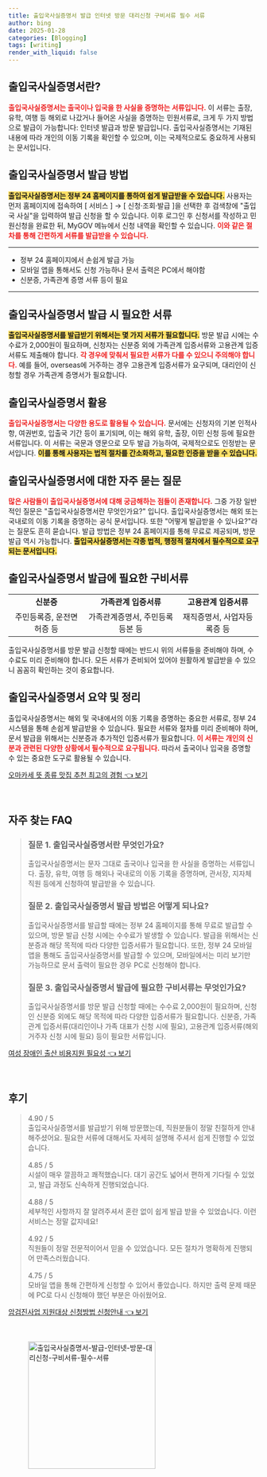 ```yaml
---
title: 출입국사실증명서 발급 인터넷 방문 대리신청 구비서류 필수 서류
author: bing
date: 2025-01-28
categories: [Blogging]
tags: [writing]
render_with_liquid: false
---
```



<h2 id='출입국사실증명서_정의'>출입국사실증명서란?</h2>

<p><b><span style="color: #ee2323;">출입국사실증명서는 출국이나 입국을 한 사실을 증명하는 서류입니다.</span></b> 이 서류는 출장, 유학, 여행 등 해외로 나갔거나 들어온 사실을 증명하는 민원서류로, 크게 두 가지 방법으로 발급이 가능합니다: 인터넷 발급과 방문 발급입니다. 출입국사실증명서는 기재된 내용에 따라 개인의 이동 기록을 확인할 수 있으며, 이는 국제적으로도 중요하게 사용되는 문서입니다.</p>

<h2 id='출입국사실증명서_발급방법'>출입국사실증명서 발급 방법</h2>

<p><b><span style="background-color: #ffe066;">출입국사실증명서는 정부 24 홈페이지를 통하여 쉽게 발급받을 수 있습니다.</span></b> 사용자는 먼저 홈페이지에 접속하여 [ 서비스 ] → [ 신청·조회·발급 ]을 선택한 후 검색창에 "출입국 사실"을 입력하여 발급 신청을 할 수 있습니다. 이후 로그인 후 신청서를 작성하고 민원신청을 완료한 뒤, MyGOV 메뉴에서 신청 내역을 확인할 수 있습니다. <b><span style="color: #ee2323;">이와 같은 절차를 통해 간편하게 서류를 발급받을 수 있습니다.</span></b></p>

<hr />

<ul>
    <li>정부 24 홈페이지에서 손쉽게 발급 가능</li>
    <li>모바일 앱을 통해서도 신청 가능하나 문서 출력은 PC에서 해야함</li>
    <li>신분증, 가족관계 증명 서류 등이 필요</li>
</ul>

<hr />

<h2 id='출입국사실증명서_필요서류'>출입국사실증명서 발급 시 필요한 서류</h2>

<p><b><span style="background-color: #ffe066;">출입국사실증명서를 발급받기 위해서는 몇 가지 서류가 필요합니다.</span></b> 방문 발급 시에는 수수료가 2,000원이 필요하며, 신청자는 신분증 외에 가족관계 입증서류와 고용관계 입증서류도 제출해야 합니다. <b><span style="color: #ee2323;">각 경우에 맞춰서 필요한 서류가 다를 수 있으니 주의해야 합니다.</span></b> 예를 들어, overseas에 거주하는 경우 고용관계 입증서류가 요구되며, 대리인이 신청할 경우 가족관계 증명서가 필요합니다.</p>

<h2 id='출입국사실증명서_활용방법'>출입국사실증명서 활용</h2>

<p><b><span style="color: #ee2323;">출입국사실증명서는 다양한 용도로 활용될 수 있습니다.</span></b> 문서에는 신청자의 기본 인적사항, 여권번호, 입출국 기간 등이 표기되며, 이는 해외 유학, 출장, 이민 신청 등에 필요한 서류입니다. 이 서류는 국문과 영문으로 모두 발급 가능하여, 국제적으로도 인정받는 문서입니다. <b><span style="background-color: #ffe066;">이를 통해 사용자는 법적 절차를 간소화하고, 필요한 인증을 받을 수 있습니다.</span></b></p>

<h2 id='자주묻는질문_출입국사실증명서'>출입국사실증명서에 대한 자주 묻는 질문</h2>

<p><b><span style="color: #ee2323;">많은 사람들이 출입국사실증명서에 대해 궁금해하는 점들이 존재합니다.</span></b> 그중 가장 일반적인 질문은 "출입국사실증명서란 무엇인가요?" 입니다. 출입국사실증명서는 해외 또는 국내로의 이동 기록을 증명하는 공식 문서입니다. 또한 "어떻게 발급받을 수 있나요?"라는 질문도 흔히 묻습니다. 발급 방법은 정부 24 홈페이지를 통해 무료로 제공되며, 방문 발급 역시 가능합니다. <b><span style="background-color: #ffe066;">출입국사실증명서는 각종 법적, 행정적 절차에서 필수적으로 요구되는 문서입니다.</span></b></p>

<h2 id='출입국사실증명서_구비서류'>출입국사실증명서 발급에 필요한 구비서류</h2>

<table>
    <tr>
        <td style="text-align: center; height: 17px;"><b>신분증</b></td>
        <td style="text-align: center; height: 17px;"><b>가족관계 입증서류</b></td>
        <td style="text-align: center; height: 17px;"><b>고용관계 입증서류</b></td>
    </tr>
    <tr>
        <td style="text-align: center; height: 17px;">주민등록증, 운전면허증 등</td>
        <td style="text-align: center; height: 17px;">가족관계증명서, 주민등록등본 등</td>
        <td style="text-align: center; height: 17px;">재직증명서, 사업자등록증 등</td>
    </tr>
</table>

<p>출입국사실증명서를 방문 발급 신청할 때에는 반드시 위의 서류들을 준비해야 하며, 수수료도 미리 준비해야 합니다. 모든 서류가 준비되어 있어야 원활하게 발급받을 수 있으니 꼼꼼히 확인하는 것이 중요합니다.</p>

<h2 id='출입국사실증명서_최종정리'>출입국사실증명서 요약 및 정리</h2>

<p>출입국사실증명서는 해외 및 국내에서의 이동 기록을 증명하는 중요한 서류로, 정부 24 시스템을 통해 손쉽게 발급받을 수 있습니다. 필요한 서류와 절차를 미리 준비해야 하며, 문서 발급을 위해서는 신분증과 추가적인 입증서류가 필요합니다. <b><span style="color: #ee2323;">이 서류는 개인의 신분과 관련된 다양한 상황에서 필수적으로 요구됩니다.</span></b> 따라서 출국이나 입국을 증명할 수 있는 중요한 도구로 활용될 수 있습니다.</p>


<p><a class="click-button" title="오마카세 뜻 종류 맛집 추천 최고의 경험" href="https://afficreate.github.io/posts/%EC%98%A4%EB%A7%88%EC%B9%B4%EC%84%B8-%EB%9C%BB-%EC%A2%85%EB%A5%98-%EB%A7%9B%EC%A7%91-%EC%B6%94%EC%B2%9C-%EC%B5%9C%EA%B3%A0%EC%9D%98-%EA%B2%BD%ED%97%98/" rel="dofollow">오마카세 뜻 종류 맛집 추천 최고의 경험 👈 보기</a></p><br>
<h2 id='자주_찾는_FAQ'>자주 찾는 FAQ</h2>
<div itemscope="" itemtype="https://schema.org/FAQPage"> 
<blockquote> 
<div itemscope="" itemprop="mainEntity" itemtype="https://schema.org/Question"> 
<h3 itemprop="name">질문 1. 출입국사실증명서란 무엇인가요?</h3> 
<div itemscope="" itemprop="acceptedAnswer" itemtype="https://schema.org/Answer"> 
<span itemprop="text"> 
<p>출입국사실증명서는 문자 그대로 출국이나 입국을 한 사실을 증명하는 서류입니다. 출장, 유학, 여행 등 해외나 국내로의 이동 기록을 증명하며, 관서장, 지자체 직원 등에게 신청하여 발급받을 수 있습니다.</p> 
</span> 
</div> 
</div> 

<div itemscope="" itemprop="mainEntity" itemtype="https://schema.org/Question"> 
<h3 itemprop="name">질문 2. 출입국사실증명서 발급 방법은 어떻게 되나요?</h3> 
<div itemscope="" itemprop="acceptedAnswer" itemtype="https://schema.org/Answer"> 
<span itemprop="text"> 
<p>출입국사실증명서를 발급할 때에는 정부 24 홈페이지를 통해 무료로 발급할 수 있으며, 방문 발급 신청 시에는 수수료가 발생할 수 있습니다. 발급을 위해서는 신분증과 해당 목적에 따라 다양한 입증서류가 필요합니다. 또한, 정부 24 모바일 앱을 통해도 출입국사실증명서를 발급할 수 있으며, 모바일에서는 미리 보기만 가능하므로 문서 출력이 필요한 경우 PC로 신청해야 합니다.</p> 
</span> 
</div> 
</div> 

<div itemscope="" itemprop="mainEntity" itemtype="https://schema.org/Question"> 
<h3 itemprop="name">질문 3. 출입국사실증명서 발급에 필요한 구비서류는 무엇인가요?</h3> 
<div itemscope="" itemprop="acceptedAnswer" itemtype="https://schema.org/Answer"> 
<span itemprop="text"> 
<p>출입국사실증명서를 방문 발급 신청할 때에는 수수료 2,000원이 필요하며, 신청인 신분증 외에도 해당 목적에 따라 다양한 입증서류가 필요합니다. 신분증, 가족관계 입증서류(대리인이나 가족 대표가 신청 시에 필요), 고용관계 입증서류(해외 거주자 신청 시에 필요) 등이 필요한 서류입니다.</p> 
</span> 
</div> 
</div> 

</blockquote> 
</div>
<p><a class="click-button" title="여성 장애인 출산 비용지원 필요성" href="https://afficreate.github.io/posts/%EC%97%AC%EC%84%B1-%EC%9E%A5%EC%95%A0%EC%9D%B8-%EC%B6%9C%EC%82%B0-%EB%B9%84%EC%9A%A9%EC%A7%80%EC%9B%90-%ED%95%84%EC%9A%94%EC%84%B1/" rel="dofollow">여성 장애인 출산 비용지원 필요성 👈 보기</a></p><br>
<h2 id='후기'>후기</h2>
<div itemscope itemtype="https://schema.org/Product">
  <blockquote>
  <div itemprop="review" itemscope itemtype="https://schema.org/Review">
      <div itemprop="reviewRating" itemscope itemtype="https://schema.org/Rating"> <span itemprop="ratingValue">4.90</span> / <span itemprop="bestRating">5</span> </div>
      <span itemprop="reviewBody">출입국사실증명서를 발급받기 위해 방문했는데, 직원분들이 정말 친절하게 안내해주셨어요. 필요한 서류에 대해서도 자세히 설명해 주셔서 쉽게 진행할 수 있었습니다.</span>
  </div>
  <br>
  <div itemprop="review" itemscope itemtype="https://schema.org/Review">
      <div itemprop="reviewRating" itemscope itemtype="https://schema.org/Rating"> <span itemprop="ratingValue">4.85</span> / <span itemprop="bestRating">5</span> </div>
      <span itemprop="reviewBody">시설이 매우 깔끔하고 쾌적했습니다. 대기 공간도 넓어서 편하게 기다릴 수 있었고, 발급 과정도 신속하게 진행되었습니다.</span>
  </div>
  <br>
  <div itemprop="review" itemscope itemtype="https://schema.org/Review">
      <div itemprop="reviewRating" itemscope itemtype="https://schema.org/Rating"> <span itemprop="ratingValue">4.88</span> / <span itemprop="bestRating">5</span> </div>
      <span itemprop="reviewBody">세부적인 사항까지 잘 알려주셔서 혼란 없이 쉽게 발급 받을 수 있었습니다. 이런 서비스는 정말 값지네요!</span>
  </div>
  <br>
  <div itemprop="review" itemscope itemtype="https://schema.org/Review">
      <div itemprop="reviewRating" itemscope itemtype="https://schema.org/Rating"> <span itemprop="ratingValue">4.92</span> / <span itemprop="bestRating">5</span> </div>
      <span itemprop="reviewBody">직원들이 정말 전문적이어서 믿을 수 있었습니다. 모든 절차가 명확하게 진행되어 만족스러웠습니다.</span>
  </div>
  <br>
  <div itemprop="review" itemscope itemtype="https://schema.org/Review">
      <div itemprop="reviewRating" itemscope itemtype="https://schema.org/Rating"> <span itemprop="ratingValue">4.75</span> / <span itemprop="bestRating">5</span> </div>
      <span itemprop="reviewBody">모바일 앱을 통해 간편하게 신청할 수 있어서 좋았습니다. 하지만 출력 문제 때문에 PC로 다시 신청해야 했던 부분은 아쉬웠어요.</span>
  </div>
  </blockquote>
</div>
<p><a class="click-button" title="암검진사업 지원대상 신청방법 신청안내" href="https://afficreate.github.io/posts/%EC%95%94%EA%B2%80%EC%A7%84%EC%82%AC%EC%97%85-%EC%A7%80%EC%9B%90%EB%8C%80%EC%83%81-%EC%8B%A0%EC%B2%AD%EB%B0%A9%EB%B2%95-%EC%8B%A0%EC%B2%AD%EC%95%88%EB%82%B4/" rel="dofollow">암검진사업 지원대상 신청방법 신청안내 👈 보기</a></p><br>
<figure class="image"><img src="https://afficreate.github.io/assets/img/thumbnail/출입국사실증명서-발급-인터넷-방문-대리신청-구비서류-필수-서류.webp" alt="출입국사실증명서-발급-인터넷-방문-대리신청-구비서류-필수-서류" width="256" height="256"></figure>